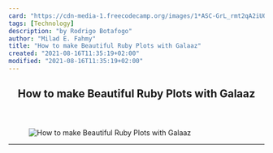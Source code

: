 ```yaml
---
card: "https://cdn-media-1.freecodecamp.org/images/1*ASC-GrL_rmt2qA2iUQg70Q.png"
tags: [Technology]
description: "by Rodrigo Botafogo"
author: "Milad E. Fahmy"
title: "How to make Beautiful Ruby Plots with Galaaz"
created: "2021-08-16T11:35:19+02:00"
modified: "2021-08-16T11:35:19+02:00"
---
```

<div class="site-wrapper">
<main id="site-main" class="site-main outer">
<div class="inner">
<article class="post-full post tag-technology tag-ruby tag-r tag-data-science tag-data-visualization ">
<header class="post-full-header">
<h1 class="post-full-title">How to make Beautiful Ruby Plots with Galaaz</h1>
</header>
<figure class="post-full-image">
<picture>
<source media="(max-width: 700px)" sizes="1px" srcset="data:image/gif;base64,R0lGODlhAQABAIAAAAAAAP///yH5BAEAAAAALAAAAAABAAEAAAIBRAA7 1w">
<source media="(min-width: 701px)" sizes="(max-width: 800px) 400px,
(max-width: 1170px) 700px,
1400px" srcset="https://cdn-media-1.freecodecamp.org/images/1*ASC-GrL_rmt2qA2iUQg70Q.png 300w,
https://cdn-media-1.freecodecamp.org/images/1*ASC-GrL_rmt2qA2iUQg70Q.png 600w,
https://cdn-media-1.freecodecamp.org/images/1*ASC-GrL_rmt2qA2iUQg70Q.png 1000w,
https://cdn-media-1.freecodecamp.org/images/1*ASC-GrL_rmt2qA2iUQg70Q.png 2000w">
<img onerror="this.style.display='none'" src="https://cdn-media-1.freecodecamp.org/images/1*ASC-GrL_rmt2qA2iUQg70Q.png" alt="How to make Beautiful Ruby Plots with Galaaz">
</picture>
</figure>
<section class="post-full-content">
<div class="post-content medium-migrated-article">
</div>
<hr>
</section>
</article>
</div>
</main>
</div>
<!-- Google Tag Manager (noscript) -->
<!-- End Google Tag Manager (noscript) -->
